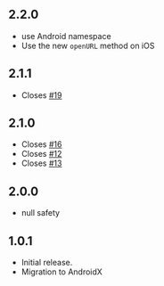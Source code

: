 ## 2.2.0
* use Android namespace
* Use the new `openURL` method on iOS

## 2.1.1
* Closes [#19](https://github.com/yanisalfian/flutter-phone-direct-caller/issues/19) 

## 2.1.0
* Closes [#16](https://github.com/yanisalfian/flutter-phone-direct-caller/issues/16)
* Closes [#12](https://github.com/yanisalfian/flutter-phone-direct-caller/issues/12)
* Closes [#13](https://github.com/yanisalfian/flutter-phone-direct-caller/issues/13)

## 2.0.0
* null safety

## 1.0.1

* Initial release.
* Migration to AndroidX
